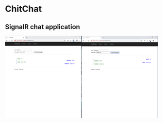 # ChitChat

## SignalR chat application

![image chitchat](https://github.com/NilavPatel/ChitChat/blob/master/Images/chitchat.png)